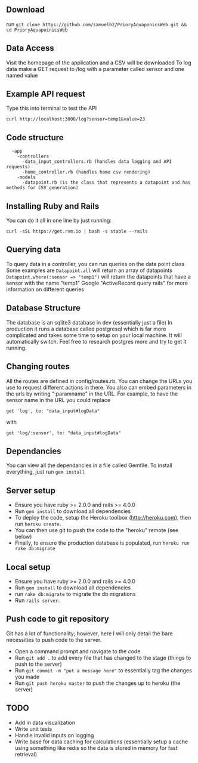 ## Download
run `git clone https://github.com/samuelb2/PrioryAquaponicsWeb.git && cd PrioryAquapoinicsWeb`

## Data Access
Visit the homepage of the application and a CSV will be downloaded
To log data make a GET request to /log with a parameter called sensor and one named value

## Example API request
Type this into terminal to test the API
```
curl http://localhost:3000/log?sensor=temp1&value=23
```

## Code structure
```
  -app
    -controllers
      -data_input_controllers.rb (handles data logging and API requests)
      -home_controller.rb (handles home csv rendering)
    -models
      -datapoint.rb (is the class that represents a datapoint and has methods for CSV generation)
``` 
## Installing Ruby and Rails
You can do it all in one line by just running:
```
curl -sSL https://get.rvm.io | bash -s stable --rails
```
    
## Querying data
To query data in a controller, you can run queries on the data point class
Some examples are `Datapoint.all`
will return an array of datapoints
`Datapoint.where(:sensor => "temp1")` will return the datapoints that have a sensor with the name "temp1"
Google "ActiveRecord query rails" for more information on different queries

## Database Structure
The database is an sqlite3 database in dev (essentially just a file)
In production it runs a database called postgresql which is far more complicated and takes some time to setup on your local machine.  It will automatically switch.  Feel free to research postgres more and try to get it running.

## Changing routes
All the routes are defined in config/routes.rb.  You can change the URLs you use to request different actions in there.  You also can embed parameters in the urls by writing ":paramname" in the URL.  For example, to have the sensor name in the URL you could replace
```
get 'log', to: "data_input#logData"
```
with
```
get 'log/:sensor', to: "data_input#logData"
```

## Dependancies
You can view all the dependancies in a file called Gemfile.
To install everything, just run `gem install`

## Server setup
* Ensure you have ruby >= 2.0.0 and rails >= 4.0.0
* Run `gem install` to download all dependencies
* To deploy the code, setup the Heroku toolbox (http://heroku.com), then run `heroku create`.
* You can then use git to push the code to the "heroku" remote (see below)
* Finally, to ensure the production database is populated, run `heroku run rake db:migrate`

## Local setup
* Ensure you have ruby >= 2.0.0 and rails >= 4.0.0
* Run `gem install` to download all dependencies
* run `rake db:migrate` to migrate the db migrations
* Run `rails server`.

## Push code to git repository
Git has a lot of functionality; however, here I will only detail the bare necessities to push code to the server.
* Open a command prompt and navigate to the code
* Run `git add .` to add every file that has changed to the stage (things to push to the server)
* Run `git commit -m "put a message here"` to essentially tag the changes you made
* Run `git push heroku master` to push the changes up to heroku (the server)

## TODO
* Add in data visualization
* Write unit tests
* Handle invalid inputs on logging
* Write base for data caching for calculations (essentially setup a cache using something like redis so the data is stored in memory for fast retrieval)
